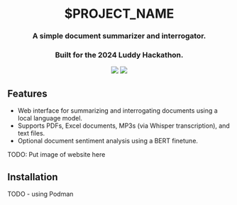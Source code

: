<h1 align="center">$PROJECT_NAME</h1>
<h3 align="center">A simple document summarizer and interrogator.</h3> 
<h3 align="center">Built for the 2024 Luddy Hackathon.</h3>

<p align="center">
<img src="https://img.shields.io/github/license/Colonial-Dev/hackathon">
<img src="https://img.shields.io/github/stars/Colonial-Dev/hackathon">
</p>

## Features
- Web interface for summarizing and interrogating documents using a local language model.
- Supports PDFs, Excel documents, MP3s (via Whisper transcription), and text files.
- Optional document sentiment analysis using a BERT finetune.

TODO: Put image of website here

## Installation
TODO - using Podman
